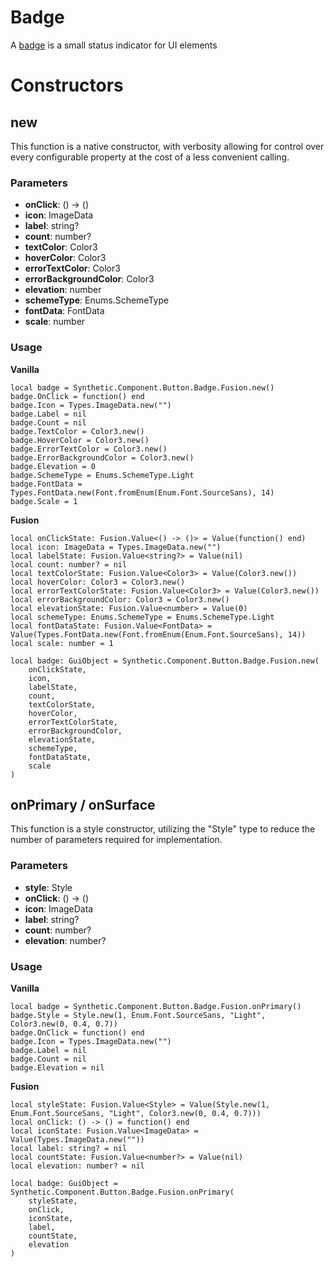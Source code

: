 # Badge

A [badge](https://m3.material.io/components/badges/overview) is a small status indicator for UI elements
# Constructors


## new
This function is a native constructor, with verbosity allowing for control over every configurable property at the cost of a less convenient calling.

### Parameters
- **onClick**: () -> ()
- **icon**: ImageData
- **label**: string?
- **count**: number?
- **textColor**: Color3
- **hoverColor**: Color3
- **errorTextColor**: Color3
- **errorBackgroundColor**: Color3
- **elevation**: number
- **schemeType**: Enums.SchemeType
- **fontData**: FontData
- **scale**: number


### Usage

**Vanilla**
```luau
local badge = Synthetic.Component.Button.Badge.Fusion.new()
badge.OnClick = function() end
badge.Icon = Types.ImageData.new("")
badge.Label = nil
badge.Count = nil
badge.TextColor = Color3.new()
badge.HoverColor = Color3.new()
badge.ErrorTextColor = Color3.new()
badge.ErrorBackgroundColor = Color3.new()
badge.Elevation = 0
badge.SchemeType = Enums.SchemeType.Light
badge.FontData = Types.FontData.new(Font.fromEnum(Enum.Font.SourceSans), 14)
badge.Scale = 1
```

**Fusion**
```luau
local onClickState: Fusion.Value<() -> ()> = Value(function() end)
local icon: ImageData = Types.ImageData.new("")
local labelState: Fusion.Value<string?> = Value(nil)
local count: number? = nil
local textColorState: Fusion.Value<Color3> = Value(Color3.new())
local hoverColor: Color3 = Color3.new()
local errorTextColorState: Fusion.Value<Color3> = Value(Color3.new())
local errorBackgroundColor: Color3 = Color3.new()
local elevationState: Fusion.Value<number> = Value(0)
local schemeType: Enums.SchemeType = Enums.SchemeType.Light
local fontDataState: Fusion.Value<FontData> = Value(Types.FontData.new(Font.fromEnum(Enum.Font.SourceSans), 14))
local scale: number = 1

local badge: GuiObject = Synthetic.Component.Button.Badge.Fusion.new(
	onClickState,
	icon,
	labelState,
	count,
	textColorState,
	hoverColor,
	errorTextColorState,
	errorBackgroundColor,
	elevationState,
	schemeType,
	fontDataState,
	scale
)
```
## onPrimary / onSurface
This function is a style constructor, utilizing the "Style" type to reduce the number of parameters required for implementation.

### Parameters
- **style**: Style
- **onClick**: () -> ()
- **icon**: ImageData
- **label**: string?
- **count**: number?
- **elevation**: number?


### Usage

**Vanilla**
```luau
local badge = Synthetic.Component.Button.Badge.Fusion.onPrimary()
badge.Style = Style.new(1, Enum.Font.SourceSans, "Light", Color3.new(0, 0.4, 0.7))
badge.OnClick = function() end
badge.Icon = Types.ImageData.new("")
badge.Label = nil
badge.Count = nil
badge.Elevation = nil
```

**Fusion**
```luau
local styleState: Fusion.Value<Style> = Value(Style.new(1, Enum.Font.SourceSans, "Light", Color3.new(0, 0.4, 0.7)))
local onClick: () -> () = function() end
local iconState: Fusion.Value<ImageData> = Value(Types.ImageData.new(""))
local label: string? = nil
local countState: Fusion.Value<number?> = Value(nil)
local elevation: number? = nil

local badge: GuiObject = Synthetic.Component.Button.Badge.Fusion.onPrimary(
	styleState,
	onClick,
	iconState,
	label,
	countState,
	elevation
)
```